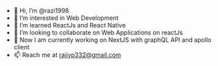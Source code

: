 - 👋 Hi, I’m @razi1998
- 👀 I’m interested in Web Development
- 🌱 I’m learned ReactJs and React Native
- 💞️ I’m looking to collaborate on Web Applications on reactJs
- 🌱 Now I am currently working on NextJS with graphQL API and apollo client
- 📫 Reach me at rajivp332@gmail.com

<!---
razi1998/razi1998 is a ✨ special ✨ repository because its `README.md` (this file) appears on your GitHub profile.
You can click the Preview link to take a look at your changes.
--->
